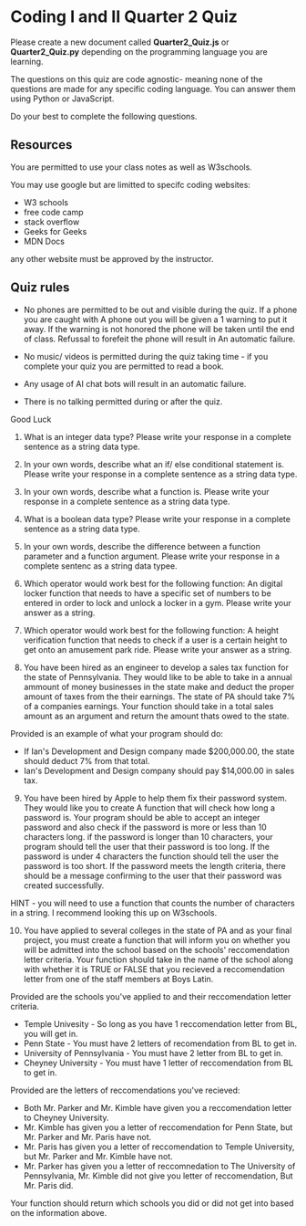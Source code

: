 # Coding I and II Quarter 2 Quiz

Please create a new document called <b>Quarter2_Quiz.js</b> or <b>Quarter2_Quiz.py</b> depending on the programming
language you are learning.

The questions on this quiz are code agnostic- meaning none of the questions
are made for any specific coding language. You can answer them using Python or JavaScript.

Do your best to complete the following questions.

## Resources
You are permitted to use your class notes as well as W3schools.

You may use google but are limitted to specifc coding websites:

- W3 schools
- free code camp
- stack overflow
- Geeks for Geeks
- MDN Docs

any other website must be approved by the instructor.

## Quiz rules
- No phones are permitted to be out and visible during the quiz. If a phone you are caught with A phone out you will be given a 1 warning to put it away.
If the warning is not honored the phone will be taken until the end of class. Refussal to forefeit the phone will result in An automatic failure.

- No music/ videos is permitted during the quiz taking time - if you complete your quiz you are permitted to read a book.

- Any usage of AI chat bots will result in an automatic failure. 

- There is no talking permitted during or after the quiz.

Good Luck

1. What is an integer data type? Please write your response in a complete sentence as a string data type.

2. In your own words, describe what an if/ else conditional statement is. Please write your response
   in a complete sentence as a string data type.

3. In your own words, describe what a function is. Please write your response in a complete sentence as a string data type.

4. What is a boolean data type? Please write your response in a complete sentence as a string data type.

5. In your own words, describe the difference between a function parameter and a function argument.
Please write your response in a complete sentenc as a string data typee.

6. Which operator would work best for the following function: 
An digital locker function that needs to have a specific set of numbers to be entered in order to lock and unlock a locker in a gym. Please write your answer as a string.

7. Which operator would work best for the following function: 
A height verification function that needs to check if a user is a certain height to get onto an amusement park ride. Please write your answer as a string.

8. You have been hired as an engineer to develop a sales tax function for the state of Pennsylvania. They would like to be able to take in a annual ammount of money businesses in the state make and deduct the proper amount of taxes from the their earnings. The state of PA should take 7% of a companies earnings. 
Your function should take in a total sales amount as an argument and return the amount thats owed to the state. 

Provided is an example of what your program should do:
- If Ian's Development and Design company made $200,000.00, the state should deduct 7% from that total. 
- Ian's Development and Design company should pay $14,000.00 in sales tax. 

9. You have been hired by Apple to help them fix their password system. They would   like you to create A
function that will check how long a password is. Your program should be able to accept an integer password
and also check if the password is more or less than 10 characters long. if the password is longer than 10 characters,
your program should tell the user that their password is too long. If the password is under 4 characters the
function should tell the user the password is too short. If the password meets the length criteria, there should
be a message confirming to the user that their password was created successfully.

HINT - you will need to use a function that counts the number of characters in a string. I recommend looking this up on W3schools.

10.  You have applied to several colleges in the state of PA and as your final project, you must create a function
   that will inform you on whether you will be admitted into the school based on the schools' reccomendation letter
   criteria. Your function should take in the name of the school along with whether it is TRUE or FALSE that you recieved 
   a reccomendation letter from one of the staff members at Boys Latin.

Provided are the schools you've applied to and their reccomendation letter criteria.

- Temple Univesity - So long as you have 1 reccomendation letter from BL, you will get in.
- Penn State - You must have 2 letters of recomendation from BL to get in.  
- University of Pennsylvania - You must have 2 letter from BL to get in.
- Cheyney University - You must have 1 letter of reccomendation from BL to get in.

Provided are the letters of reccomendations you've recieved:

- Both Mr. Parker and Mr. Kimble have given you a reccomendation letter to Cheyney University.
- Mr. Kimble has given you a letter of reccomendation for Penn State, but Mr. Parker and Mr. Paris have not.
- Mr. Paris has given you a letter of reccomendation to Temple University, but Mr. Parker and Mr. Kimble have not.
- Mr. Parker has given you a letter of reccomnedation to The University of Pennsylvania, Mr. Kimble did not give you letter of reccomendation, But Mr. Paris did.

Your function should return which schools you did or did not get into based on the information above.

